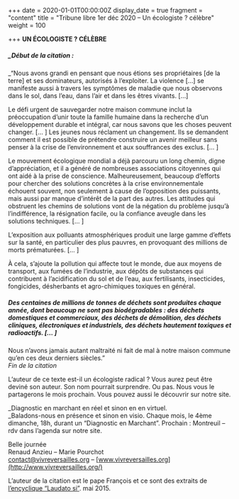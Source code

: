 +++
date = 2020-01-01T00:00:00Z
display_date = true
fragment = "content"
title = "Tribune libre 1er déc 2020 – Un écologiste ? célèbre"
weight = 100

+++
**UN ÉCOLOGISTE ? CÉLÈBRE**

##### _Début de la citation :  
_“Nous avons grandi en pensant que nous étions ses propriétaires \[de la terre\] et ses dominateurs, autorisés à l’exploiter. La violence \[…\] se manifeste aussi à travers les symptômes de maladie que nous observons dans le sol, dans l’eau, dans l’air et dans les êtres vivants. \[…\]

Le défi urgent de sauvegarder notre maison commune inclut la préoccupation d’unir toute la famille humaine dans la recherche d’un développement durable et intégral, car nous savons que les choses peuvent changer. \[… \] Les jeunes nous réclament un changement. Ils se demandent comment il est possible de prétendre construire un avenir meilleur sans penser à la crise de l’environnement et aux souffrances des exclus. \[… \]

Le mouvement écologique mondial a déjà parcouru un long chemin, digne d’appréciation, et il a généré de nombreuses associations citoyennes qui ont aidé à la prise de conscience. Malheureusement, beaucoup d’efforts pour chercher des solutions concrètes à la crise environnementale échouent souvent, non seulement à cause de l’opposition des puissants, mais aussi par manque d’intérêt de la part des autres. Les attitudes qui obstruent les chemins de solutions vont de la négation du problème jusqu’à l’indifférence, la résignation facile, ou la confiance aveugle dans les solutions techniques. \[… \]

L’exposition aux polluants atmosphériques produit une large gamme d’effets sur la santé, en particulier des plus pauvres, en provoquant des millions de morts prématurées. \[… \]

À cela, s’ajoute la pollution qui affecte tout le monde, due aux moyens de transport, aux fumées de l’industrie, aux dépôts de substances qui contribuent à l’acidification du sol et de l’eau, aux fertilisants, insecticides, fongicides, désherbants et agro-chimiques toxiques en général.

##### Des centaines de millions de tonnes de déchets sont produites chaque année, dont beaucoup ne sont pas biodégradables : des déchets domestiques et commerciaux, des déchets de démolition, des déchets cliniques, électroniques et industriels, des déchets hautement toxiques et radioactifs. \[… \]

Nous n’avons jamais autant maltraité ni fait de mal à notre maison commune qu’en ces deux derniers siècles.”  
_Fin de la citation_

L’auteur de ce texte est-il un écologiste radical ? Vous aurez peut être deviné son auteur. Son nom pourrait surprendre. Ou pas. Nous vous le partagerons le mois prochain. Vous pouvez aussi le découvrir sur notre site.

_Diagnostic en marchant en réel et sinon en en virtuel.  
_Baladons-nous en présence et sinon en visio. Chaque mois, le 4ème dimanche, 18h, durant un “Diagnostic en Marchant”. Prochain : Montreuil – rdv dans l’agenda sur notre site.

Belle journée  
Renaud Anzieu – Marie Pourchot  
contact@vivreversailles.org – [www.vivreversailles.org](http://www.vivreversailles.org/)

L’auteur de la citation est le pape François et ce sont des extraits de [l’encyclique “Laudato si”](http://www.vatican.va/content/francesco/fr/encyclicals/documents/papa-francesco_20150524_enciclica-laudato-si.html). mai 2015.